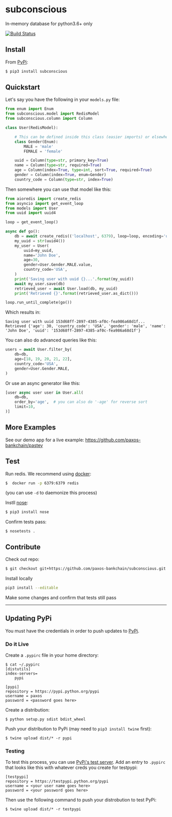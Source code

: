 # subconscious

In-memory database for python3.6+ only

[![Build Status](https://api.travis-ci.com/paxos-bankchain/subconscious.svg?token=PA4epyQZ24dEsEEpEEEZ&branch=develop)](https://travis-ci.com/paxos-bankchain/subconscious)

## Install

From [PyPi](https://pypi.python.org/pypi/subconscious):
```bash
$ pip3 install subconscious
```

## Quickstart

Let's say you have the following in your `models.py` file:
```python
from enum import Enum
from subconscious.model import RedisModel
from subconscious.column import Column

class User(RedisModel):

    # This can be defined inside this class (easier imports) or elsewhere
    class Gender(Enum):
        MALE = 'male'
        FEMALE = 'female'

    uuid = Column(type=str, primary_key=True)
    name = Column(type=str, required=True)
    age = Column(index=True, type=int, sort=True, required=True)
    gender = Column(index=True, enum=Gender)
    country_code = Column(type=str, index=True)
```

Then somewhere you can use that model like this:
```python
from aioredis import create_redis
from asyncio import get_event_loop
from models import User
from uuid import uuid4

loop = get_event_loop()

async def go():
    db = await create_redis(('localhost', 6379), loop=loop, encoding='utf-8')
    my_uuid = str(uuid4())
    my_user = User(
        uuid=my_uuid,
        name='John Doe',
        age=30,
        gender=User.Gender.MALE.value,
        country_code='USA',
    )
    print('Saving user with uuid {}...'.format(my_uuid))
    await my_user.save(db)
    retrieved_user = await User.load(db, my_uuid)
    print('Retrieved {}'.format(retrieved_user.as_dict()))

loop.run_until_complete(go())
```

Which results in:
```
Saving user with uuid 153d68ff-2897-4385-af0c-fea986a68d1f...
Retrieved {'age': 30, 'country_code': 'USA', 'gender': 'male', 'name': 'John Doe', 'uuid': '153d68ff-2897-4385-af0c-fea986a68d1f'}
```

You can also do advanced queries like this:
```python
users = await User.filter_by(
    db=db,
    age=[18, 19, 20, 21, 22],
    country_code='USA',
    gender=User.Gender.MALE,
)
```

Or use an async generator like this:
```python
[user async user user in User.all(
    db=db,
    order_by='age',  # you can also do '-age' for reverse sort
    limit=10,
)]
```

## More Examples
See our demo app for a live example: https://github.com/paxos-bankchain/pastey

## Test

Run redis. We recommend using [docker](https://www.docker.com/community-edition):
```bash
$  docker run -p 6379:6379 redis
```
(you can use `-d` to daemonize this process)

Instll [nose](http://nose.readthedocs.io/en/latest/]):
```bash
$ pip3 install nose
```

Confirm tests pass:
```
$ nosetests .
```

## Contribute

Check out repo:
```bash
$ git checkout git+https://github.com/paxos-bankchain/subconscious.git && cd subconscious
```

Install locally
```bash
pip3 install --editable
```

Make some changes and confirm that tests still pass

---

## Updating PyPi

You must have the credentials in order to push updates to [PyPi](https://pypi.python.org/pypi).

### Do it Live
Create a `.pypirc` file in your home directory:
```
$ cat ~/.pypirc
[distutils]
index-servers=
    pypi

[pypi]
repository = https://pypi.python.org/pypi
username = paxos
password = <password goes here>
```

Create a distribution:
```
$ python setup.py sdist bdist_wheel
```

Push your distribution to PyPi (may need to `pip3 install twine` first):
```
$ twine upload dist/* -r pypi
```

### Testing

To test this process, you can use [PyPi's test server](https://testpypi.python.org/). Add an entry to `.pypirc` that looks like this with whatever creds you create for testpypi:
```
[testpypi]
repository = https://testpypi.python.org/pypi
username = <your user name goes here>
password = <your password goes here>
```

Then use the following command to push your distrobution to test PyPi:
```
$ twine upload dist/* -r testpypi
```
